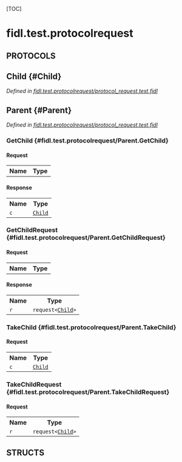 [TOC]

# fidl.test.protocolrequest


## **PROTOCOLS**

## Child {#Child}
*Defined in [fidl.test.protocolrequest/protocol_request.test.fidl](https://fuchsia.googlesource.com/fuchsia/+/HEAD/protocol_request.test.fidl#3)*


## Parent {#Parent}
*Defined in [fidl.test.protocolrequest/protocol_request.test.fidl](https://fuchsia.googlesource.com/fuchsia/+/HEAD/protocol_request.test.fidl#6)*


### GetChild {#fidl.test.protocolrequest/Parent.GetChild}


#### Request
<table>
    <tr><th>Name</th><th>Type</th></tr>
    </table>


#### Response
<table>
    <tr><th>Name</th><th>Type</th></tr>
    <tr>
            <td><code>c</code></td>
            <td>
                <code><a class='link' href='#Child'>Child</a></code>
            </td>
        </tr></table>

### GetChildRequest {#fidl.test.protocolrequest/Parent.GetChildRequest}


#### Request
<table>
    <tr><th>Name</th><th>Type</th></tr>
    </table>


#### Response
<table>
    <tr><th>Name</th><th>Type</th></tr>
    <tr>
            <td><code>r</code></td>
            <td>
                <code>request&lt;<a class='link' href='#Child'>Child</a>&gt;</code>
            </td>
        </tr></table>

### TakeChild {#fidl.test.protocolrequest/Parent.TakeChild}


#### Request
<table>
    <tr><th>Name</th><th>Type</th></tr>
    <tr>
            <td><code>c</code></td>
            <td>
                <code><a class='link' href='#Child'>Child</a></code>
            </td>
        </tr></table>



### TakeChildRequest {#fidl.test.protocolrequest/Parent.TakeChildRequest}


#### Request
<table>
    <tr><th>Name</th><th>Type</th></tr>
    <tr>
            <td><code>r</code></td>
            <td>
                <code>request&lt;<a class='link' href='#Child'>Child</a>&gt;</code>
            </td>
        </tr></table>





## **STRUCTS**













